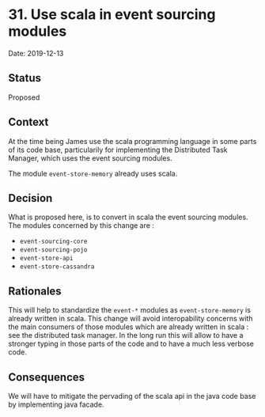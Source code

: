 # 31. Use scala in event sourcing modules

Date: 2019-12-13

## Status

Proposed

## Context

At the time being James use the scala programming language in some parts of its code base, particularily for implementing the Distributed Task Manager,
which uses the event sourcing modules.

The module `event-store-memory` already uses scala.

## Decision

What is proposed here, is to convert in scala the event sourcing modules.
The modules concerned by this change are : 
  -  `event-sourcing-core`
  -  `event-sourcing-pojo`
  -  `event-store-api`
  -  `event-store-cassandra`

## Rationales

This will help to standardize the `event-*` modules as `event-store-memory` is already written in scala.
This change will avoid interopability concerns with the main consumers of those modules which are already written in scala : see the distributed task manager.
In the long run this will allow to have a stronger typing in those parts of the code and to have a much less verbose code.


## Consequences

We will have to mitigate the pervading of the scala api in the java code base by implementing java facade.
